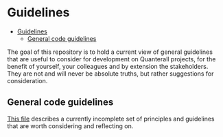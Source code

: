 # Guidelines

- [Guidelines](#guidelines)
  - [General code guidelines](#general-code-guidelines)

The goal of this repository is to hold a current view of general guidelines that
are useful to consider for development on Quanterall projects, for the benefit
of yourself, your colleagues and by extension the stakeholders. They are not and
will never be absolute truths, but rather suggestions for consideration.

## General code guidelines

[This file](./general-code-guidelines.md) describes a currently incomplete set of principles and
guidelines that are worth considering and reflecting on.
